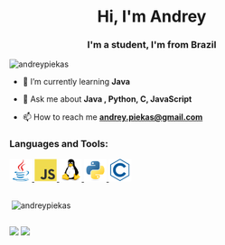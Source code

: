 <h1 align="center">Hi, I'm Andrey</h1>
<h3 align="center">I'm a student, I'm from Brazil</h3>

<p align="left"> <img src="https://komarev.com/ghpvc/?username=andreypiekas&label=Profile%20views&color=0e75b6&style=flat" alt="andreypiekas" /> </p>

- 🌱 I’m currently learning **Java**

- 💬 Ask me about **Java , Python, C, JavaScript**

- 📫 How to reach me **andrey.piekas@gmail.com**


<h3 align="left">Languages and Tools:</h3>
<p align="left"> <a href="https://www.java.com" target="_blank"> <img src="https://raw.githubusercontent.com/devicons/devicon/master/icons/java/java-original.svg" alt="java" width="40" height="40"/> </a> <a href="https://developer.mozilla.org/en-US/docs/Web/JavaScript" target="_blank"> <img src="https://raw.githubusercontent.com/devicons/devicon/master/icons/javascript/javascript-original.svg" alt="javascript" width="40" height="40"/> </a> <a href="https://www.linux.org/" target="_blank"> <img src="https://raw.githubusercontent.com/devicons/devicon/master/icons/linux/linux-original.svg" alt="linux" width="40" height="40"/> </a> <a href="https://www.python.org" target="_blank"> <img src="https://raw.githubusercontent.com/devicons/devicon/master/icons/python/python-original.svg" alt="python" width="40" height="40"/> <a href="https://devdocs.io/c/" target="_blank"> <img src="https://raw.githubusercontent.com/devicons/devicon/9f4f5cdb393299a81125eb5127929ea7bfe42889/icons/c/c-line.svg" alt="C" width="40" height="40"/> </a> </p>

 ## 
 
<p>&nbsp;<img align="center" src="https://github-readme-stats.vercel.app/api?username=andreypiekas&show_icons=true&locale=en" alt="andreypiekas" /></p>

##

<div> 
 
  <a href="https://www.instagram.com/andreypiekas/" target="_blank"><img src="https://img.shields.io/badge/-Instagram-%23E4405F?style=for-the-badge&logo=instagram&logoColor=white" target="_blank"></a>
<a href="https://www.linkedin.com/in/andreypiekas/" target="_blank"><img src="https://img.shields.io/badge/-LinkedIn-%230077B5?style=for-the-badge&logo=linkedin&logoColor=white" target="_blank"></a>


</div>

